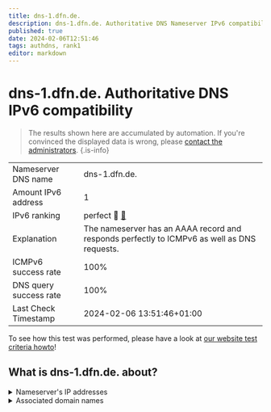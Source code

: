 ```yaml
---
title: dns-1.dfn.de.
description: dns-1.dfn.de. Authoritative DNS Nameserver IPv6 compatibility
published: true
date: 2024-02-06T12:51:46
tags: authdns, rank1
editor: markdown
---
```


# dns-1.dfn.de. Authoritative DNS IPv6 compatibility

> The results shown here are accumulated by automation. If you're convinced the displayed data is wrong, please [contact the administrators](/howto/chat). 
{.is-info}




|   |   |
| - | - |
| Nameserver DNS name | dns-1.dfn.de.
| Amount IPv6 address | 1
| IPv6 ranking | perfect :1st_place_medal: [🔗](/howto/ranking) |
| Explanation | The nameserver has an AAAA record and responds perfectly to ICMPv6 as well as DNS requests. |
| ICMPv6 success rate | 100%|
| DNS query success rate | 100% |
| Last Check Timestamp | 2024-02-06 13:51:46+01:00 |

To see how this test was performed, please have a look at [our website test criteria howto](/howto/testcriteria/authdns)!


## What is dns-1.dfn.de. about?




<details>
<summary>Nameserver's IP addresses</summary>

2001:638:d:b101::1

</details>



<details>
<summary>Associated domain names</summary>

bmdv.bund.de

verwaltung.bund.de

www.bfdi.bund.de

www.bmi.bund.de

www.bmwsb.bund.de

www.bsg.bund.de

</details>
